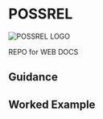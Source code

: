 # POSSREL
![POSSREL LOGO](./../main/assets/logo3.jpg)

REPO for WEB DOCS

## Guidance

## Worked Example
